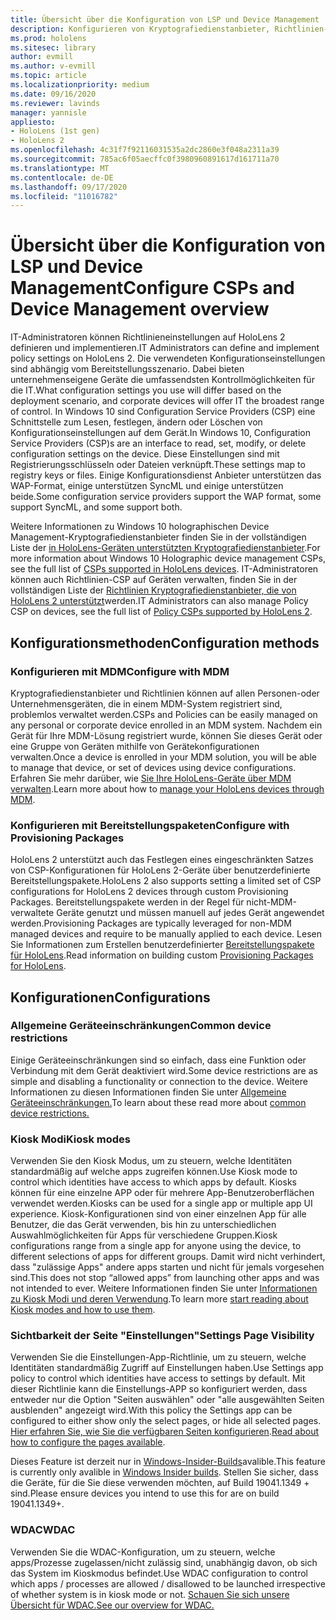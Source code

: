 ```yaml
---
title: Übersicht über die Konfiguration von LSP und Device Management
description: Konfigurieren von Kryptografiedienstanbieter, Richtlinien-und Geräteverwaltung
ms.prod: hololens
ms.sitesec: library
author: evmill
ms.author: v-evmill
ms.topic: article
ms.localizationpriority: medium
ms.date: 09/16/2020
ms.reviewer: lavinds
manager: yannisle
appliesto:
- HoloLens (1st gen)
- HoloLens 2
ms.openlocfilehash: 4c31f7f92116031535a2dc2860e3f048a2311a39
ms.sourcegitcommit: 785ac6f05aecffc0f3980960891617d161711a70
ms.translationtype: MT
ms.contentlocale: de-DE
ms.lasthandoff: 09/17/2020
ms.locfileid: "11016782"
---
```

# <span data-ttu-id="2c3af-103">Übersicht über die Konfiguration von LSP und Device Management</span><span class="sxs-lookup"><span data-stu-id="2c3af-103">Configure CSPs and Device Management overview</span></span>

<span data-ttu-id="2c3af-104">IT-Administratoren können Richtlinieneinstellungen auf HoloLens 2 definieren und implementieren.</span><span class="sxs-lookup"><span data-stu-id="2c3af-104">IT Administrators can define and implement policy settings on HoloLens 2.</span></span> <span data-ttu-id="2c3af-105">Die verwendeten Konfigurationseinstellungen sind abhängig vom Bereitstellungsszenario. Dabei bieten unternehmenseigene Geräte die umfassendsten Kontrollmöglichkeiten für die IT.</span><span class="sxs-lookup"><span data-stu-id="2c3af-105">What configuration settings you use will differ based on the deployment scenario, and corporate devices will offer IT the broadest range of control.</span></span> <span data-ttu-id="2c3af-106">In Windows 10 sind Configuration Service Providers (CSP) eine Schnittstelle zum Lesen, festlegen, ändern oder Löschen von Konfigurationseinstellungen auf dem Gerät.</span><span class="sxs-lookup"><span data-stu-id="2c3af-106">In Windows 10, Configuration Service Providers (CSP)s are an interface to read, set, modify, or delete configuration settings on the device.</span></span> <span data-ttu-id="2c3af-107">Diese Einstellungen sind mit Registrierungsschlüsseln oder Dateien verknüpft.</span><span class="sxs-lookup"><span data-stu-id="2c3af-107">These settings map to registry keys or files.</span></span> <span data-ttu-id="2c3af-108">Einige Konfigurationsdienst Anbieter unterstützen das WAP-Format, einige unterstützen SyncML und einige unterstützen beide.</span><span class="sxs-lookup"><span data-stu-id="2c3af-108">Some configuration service providers support the WAP format, some support SyncML, and some support both.</span></span> 

<span data-ttu-id="2c3af-109">Weitere Informationen zu Windows 10 holographischen Device Management-Kryptografiedienstanbieter finden Sie in der vollständigen Liste der [in HoloLens-Geräten unterstützten Kryptografiedienstanbieter](https://docs.microsoft.com/windows/client-management/mdm/configuration-service-provider-reference#hololens).</span><span class="sxs-lookup"><span data-stu-id="2c3af-109">For more information about Windows 10 Holographic device management CSPs, see the full list of [CSPs supported in HoloLens devices](https://docs.microsoft.com/windows/client-management/mdm/configuration-service-provider-reference#hololens).</span></span> <span data-ttu-id="2c3af-110">IT-Administratoren können auch Richtlinien-CSP auf Geräten verwalten, finden Sie in der vollständigen Liste der [Richtlinien Kryptografiedienstanbieter, die von HoloLens 2 unterstützt](https://docs.microsoft.com/windows/client-management/mdm/policy-csps-supported-by-hololens2)werden.</span><span class="sxs-lookup"><span data-stu-id="2c3af-110">IT Administrators can also manage Policy CSP on devices, see the full list of [Policy CSPs supported by HoloLens 2](https://docs.microsoft.com/windows/client-management/mdm/policy-csps-supported-by-hololens2).</span></span>

## <span data-ttu-id="2c3af-111">Konfigurationsmethoden</span><span class="sxs-lookup"><span data-stu-id="2c3af-111">Configuration methods</span></span>

### <span data-ttu-id="2c3af-112">Konfigurieren mit MDM</span><span class="sxs-lookup"><span data-stu-id="2c3af-112">Configure with MDM</span></span>
<span data-ttu-id="2c3af-113">Kryptografiedienstanbieter und Richtlinien können auf allen Personen-oder Unternehmensgeräten, die in einem MDM-System registriert sind, problemlos verwaltet werden.</span><span class="sxs-lookup"><span data-stu-id="2c3af-113">CSPs and Policies can be easily managed on any personal or corporate device enrolled in an MDM system.</span></span> <span data-ttu-id="2c3af-114">Nachdem ein Gerät für Ihre MDM-Lösung registriert wurde, können Sie dieses Gerät oder eine Gruppe von Geräten mithilfe von Gerätekonfigurationen verwalten.</span><span class="sxs-lookup"><span data-stu-id="2c3af-114">Once a device is enrolled in your MDM solution, you will be able to manage that device, or set of devices using device configurations.</span></span> <span data-ttu-id="2c3af-115">Erfahren Sie mehr darüber, wie [Sie Ihre HoloLens-Geräte über MDM verwalten](hololens-mdm-configure.md).</span><span class="sxs-lookup"><span data-stu-id="2c3af-115">Learn more about how to [manage your HoloLens devices through MDM](hololens-mdm-configure.md).</span></span>

### <span data-ttu-id="2c3af-116">Konfigurieren mit Bereitstellungspaketen</span><span class="sxs-lookup"><span data-stu-id="2c3af-116">Configure with Provisioning Packages</span></span>
<span data-ttu-id="2c3af-117">HoloLens 2 unterstützt auch das Festlegen eines eingeschränkten Satzes von CSP-Konfigurationen für HoloLens 2-Geräte über benutzerdefinierte Bereitstellungspakete.</span><span class="sxs-lookup"><span data-stu-id="2c3af-117">HoloLens 2 also supports setting a limited set of CSP configurations for HoloLens 2 devices through custom Provisioning Packages.</span></span> <span data-ttu-id="2c3af-118">Bereitstellungspakete werden in der Regel für nicht-MDM-verwaltete Geräte genutzt und müssen manuell auf jedes Gerät angewendet werden.</span><span class="sxs-lookup"><span data-stu-id="2c3af-118">Provisioning Packages are typically leveraged for non-MDM managed devices and require to be manually applied to each device.</span></span> <span data-ttu-id="2c3af-119">Lesen Sie Informationen zum Erstellen benutzerdefinierter [Bereitstellungspakete für HoloLens](https://docs.microsoft.com/hololens/hololens-provisioning).</span><span class="sxs-lookup"><span data-stu-id="2c3af-119">Read information on building custom [Provisioning Packages for HoloLens](https://docs.microsoft.com/hololens/hololens-provisioning).</span></span> 

## <span data-ttu-id="2c3af-120">Konfigurationen</span><span class="sxs-lookup"><span data-stu-id="2c3af-120">Configurations</span></span> 

### <span data-ttu-id="2c3af-121">Allgemeine Geräteeinschränkungen</span><span class="sxs-lookup"><span data-stu-id="2c3af-121">Common device restrictions</span></span>
<span data-ttu-id="2c3af-122">Einige Geräteeinschränkungen sind so einfach, dass eine Funktion oder Verbindung mit dem Gerät deaktiviert wird.</span><span class="sxs-lookup"><span data-stu-id="2c3af-122">Some device restrictions are as simple and disabling a functionality or connection to the device.</span></span> <span data-ttu-id="2c3af-123">Weitere Informationen zu diesen Informationen finden Sie unter [Allgemeine Geräteeinschränkungen.](hololens-common-device-restrictions.md)</span><span class="sxs-lookup"><span data-stu-id="2c3af-123">To learn about these read more about [common device restrictions.](hololens-common-device-restrictions.md)</span></span>

### <span data-ttu-id="2c3af-124">Kiosk Modi</span><span class="sxs-lookup"><span data-stu-id="2c3af-124">Kiosk modes</span></span>
<span data-ttu-id="2c3af-125">Verwenden Sie den Kiosk Modus, um zu steuern, welche Identitäten standardmäßig auf welche apps zugreifen können.</span><span class="sxs-lookup"><span data-stu-id="2c3af-125">Use Kiosk mode to control which identities have access to which apps by default.</span></span> <span data-ttu-id="2c3af-126">Kiosks können für eine einzelne APP oder für mehrere App-Benutzeroberflächen verwendet werden.</span><span class="sxs-lookup"><span data-stu-id="2c3af-126">Kiosks can be used for a single app or multiple app UI experience.</span></span> <span data-ttu-id="2c3af-127">Kiosk-Konfigurationen sind von einer einzelnen App für alle Benutzer, die das Gerät verwenden, bis hin zu unterschiedlichen Auswahlmöglichkeiten für Apps für verschiedene Gruppen.</span><span class="sxs-lookup"><span data-stu-id="2c3af-127">Kiosk configurations range from a single app for anyone using the device, to different selections of apps for different groups.</span></span> <span data-ttu-id="2c3af-128">Damit wird nicht verhindert, dass "zulässige Apps" andere apps starten und nicht für jemals vorgesehen sind.</span><span class="sxs-lookup"><span data-stu-id="2c3af-128">This does not stop “allowed apps” from launching other apps and was not intended to ever.</span></span> <span data-ttu-id="2c3af-129">Weitere Informationen finden Sie unter [Informationen zu Kiosk Modi und deren Verwendung](hololens-kiosk.md).</span><span class="sxs-lookup"><span data-stu-id="2c3af-129">To learn more [start reading about Kiosk modes and how to use them](hololens-kiosk.md).</span></span>

### <span data-ttu-id="2c3af-130">Sichtbarkeit der Seite "Einstellungen"</span><span class="sxs-lookup"><span data-stu-id="2c3af-130">Settings Page Visibility</span></span>
<span data-ttu-id="2c3af-131">Verwenden Sie die Einstellungen-App-Richtlinie, um zu steuern, welche Identitäten standardmäßig Zugriff auf Einstellungen haben.</span><span class="sxs-lookup"><span data-stu-id="2c3af-131">Use Settings app policy to control which identities have access to settings by default.</span></span> <span data-ttu-id="2c3af-132">Mit dieser Richtlinie kann die Einstellungs-APP so konfiguriert werden, dass entweder nur die Option "Seiten auswählen" oder "alle ausgewählten Seiten ausblenden" angezeigt wird.</span><span class="sxs-lookup"><span data-stu-id="2c3af-132">With this policy the Settings app can be configured to either show only the select pages, or hide all selected pages.</span></span> <span data-ttu-id="2c3af-133">[Hier erfahren Sie, wie Sie die verfügbaren Seiten konfigurieren](settings-uri-list.md).</span><span class="sxs-lookup"><span data-stu-id="2c3af-133">[Read about how to configure the pages available](settings-uri-list.md).</span></span>

<span data-ttu-id="2c3af-134">Dieses Feature ist derzeit nur in [Windows-Insider-Builds](hololens-insider.md)avalible.</span><span class="sxs-lookup"><span data-stu-id="2c3af-134">This feature is currently only avalible in [Windows Insider builds](hololens-insider.md).</span></span> <span data-ttu-id="2c3af-135">Stellen Sie sicher, dass die Geräte, für die Sie diese verwenden möchten, auf Build 19041.1349 + sind.</span><span class="sxs-lookup"><span data-stu-id="2c3af-135">Please ensure devices you intend to use this for are on build 19041.1349+.</span></span>

### <span data-ttu-id="2c3af-136">WDAC</span><span class="sxs-lookup"><span data-stu-id="2c3af-136">WDAC</span></span>
<span data-ttu-id="2c3af-137">Verwenden Sie die WDAC-Konfiguration, um zu steuern, welche apps/Prozesse zugelassen/nicht zulässig sind, unabhängig davon, ob sich das System im Kioskmodus befindet.</span><span class="sxs-lookup"><span data-stu-id="2c3af-137">Use WDAC configuration to control which apps / processes are allowed / disallowed to be launched irrespective of whether system is in kiosk mode or not.</span></span>
[<span data-ttu-id="2c3af-138">Schauen Sie sich unsere Übersicht für WDAC.</span><span class="sxs-lookup"><span data-stu-id="2c3af-138">See our overview for WDAC.</span></span>](windows-defender-application-control-wdac.md)
